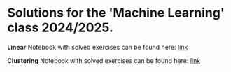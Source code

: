 # Solutions for the 'Machine Learning' class 2024/2025.

**Linear**
Notebook with solved exercises can be found here: [link](https://github.com/ga1ile0/machine-learning-class/blob/master/025_Exercises.ipynb) </br>

**Clustering**
Notebook with solved exercises can be found here: [link](https://github.com/ga1ile0/machine-learning-class/blob/master/clustering/047Clustering_Exercises.ipynb) </br>
